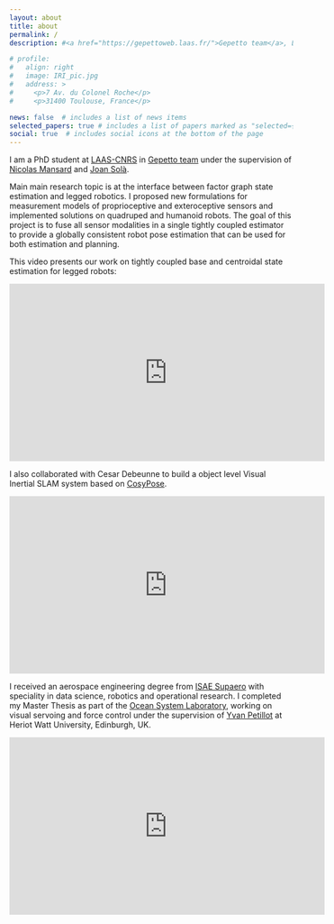 ```yaml
---
layout: about
title: about
permalink: /
description: #<a href="https://gepettoweb.laas.fr/">Gepetto team</a>, LAAS-CNRS

# profile:
#   align: right
#   image: IRI_pic.jpg
#   address: >
#     <p>7 Av. du Colonel Roche</p>
#     <p>31400 Toulouse, France</p>

news: false  # includes a list of news items
selected_papers: true # includes a list of papers marked as "selected={true}"
social: true  # includes social icons at the bottom of the page
---
```


I am a PhD student at <a href="https://www.laas.fr/public/">LAAS-CNRS</a> in <a href="https://gepettoweb.laas.fr/">Gepetto team</a> under the supervision of <a href="https://gepettoweb.laas.fr/index.php/Members/NicolasMansard">Nicolas Mansard</a> and 
<a href="http://www.joansola.eu/">Joan Solà</a>.

Main main research topic is at the interface between factor graph state estimation and legged robotics. I proposed new formulations
for measurement models of proprioceptive and exteroceptive sensors and implemented solutions on quadruped and humanoid robots. The goal
of this project is to fuse all sensor modalities in a single tightly coupled estimator to provide a globally consistent robot pose estimation
that can be used for both estimation and planning. 

This video presents our work on tightly coupled base and centroidal state estimation for legged robots:
<iframe width="560" height="315" sandbox="allow-same-origin allow-scripts allow-popups" src="https://peertube.laas.fr/videos/embed/16822d27-3557-4e35-9a0d-ce5b0aea4c27" frameborder="0" allowfullscreen></iframe>

I also collaborated with Cesar Debeunne to build a object level Visual Inertial SLAM system based on <a href="https://www.di.ens.fr/willow/research/cosypose/">CosyPose</a>.

<iframe width="560" height="315" sandbox="allow-same-origin allow-scripts allow-popups" src="https://peertube.laas.fr/videos/embed/0a3efab5-c388-413f-801b-275741a0ee63" frameborder="0" allowfullscreen></iframe>    


I received an aerospace engineering degree from <a href="https://www.isae-supaero.fr/en/">ISAE Supaero</a> with speciality in data science, robotics and operational research. I completed my Master Thesis as part of the <a href="http://osl.eps.hw.ac.uk/index.php">Ocean System Laboratory</a>, working on visual servoing and force control
under the supervision of <a href="https://www.edinburgh-robotics.org/academics/yvan-petillot">Yvan Petillot</a> at Heriot Watt University, Edinburgh, UK.

<iframe width="560" height="315" src="https://www.youtube.com/embed/ZkgKq-Zxk3w" title="YouTube video player" frameborder="0" allow="accelerometer; autoplay; clipboard-write; encrypted-media; gyroscope; picture-in-picture" allowfullscreen></iframe>